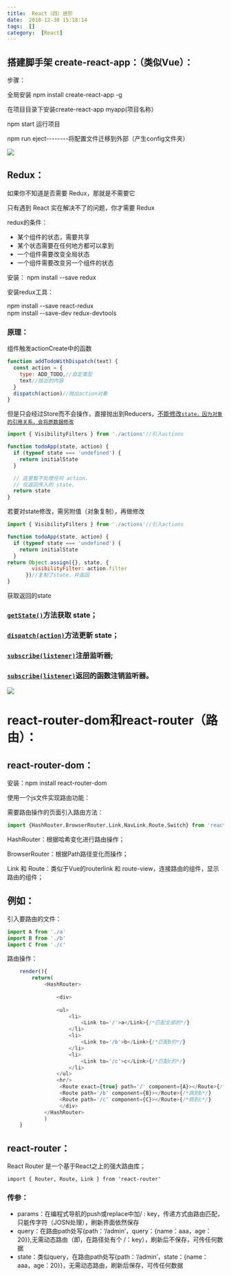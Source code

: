 ```yaml
---
title:  React（四）进阶 
date:  2018-12-30 15:18:14 
tags:  [] 
category:  [React] 
---
```

## 搭建脚手架 create-react-app：（类似Vue）：

步骤：

全局安装 npm install create-react-app -g

在项目目录下安装create-react-app myapp(项目名称）

npm start 运行项目

npm run eject--------将配置文件迁移到外部（产生config文件夹）

![](https://img-blog.csdnimg.cn/201812301515375.jpg?x-oss-processimage/watermark,type_ZmFuZ3poZW5naGVpdGk,shadow_10,text_aHR0cHM6Ly9ibG9nLmNzZG4ubmV0L3RpbWVfX19fXw,size_16,color_FFFFFF,t_70)

## Redux：

如果你不知道是否需要 Redux，那就是不需要它

只有遇到 React 实在解决不了的问题，你才需要 Redux

redux的条件：

* 某个组件的状态，需要共享
* 某个状态需要在任何地方都可以拿到
* 一个组件需要改变全局状态
* 一个组件需要改变另一个组件的状态

安装： npm install --save redux

安装redux工具：

npm install --save react-redux  
npm install --save-dev redux-devtools

### 原理：

组件触发actionCreate中的函数

```javascript
function addTodoWithDispatch(text) {
  const action = {
    type: ADD_TODO,//自定类型
    text//抛出的内容
  }
  dispatch(action)//抛出action对象
}
```

但是只会经过Store而不会操作，直接抛出到Reducers，<u>不能修改`state，因为对象的引用关系，会将原数据修改`</u>

```javascript
import { VisibilityFilters } from './actions'//引入actions

function todoApp(state, action) {
  if (typeof state === 'undefined') {
    return initialState
  }

  // 这里暂不处理任何 action，
  // 仅返回传入的 state。
  return state
}
```

若要对state修改，需另附值（对象复制），再做修改

```javascript
import { VisibilityFilters } from './actions'//引入actions

function todoApp(state, action) {
  if (typeof state === 'undefined') {
    return initialState
  }
return Object.assign({}, state, {
        visibilityFilter: action.filter
      })//复制了state，并返回
}
```

获取返回的state

### [`getState()`](https://www.redux.org.cn/docs/api/Store.html#getState)方法获取 state；

### [`dispatch(action)`](https://www.redux.org.cn/docs/api/Store.html#dispatch)方法更新 state；

### [`subscribe(listener)`](https://www.redux.org.cn/docs/api/Store.html#subscribe)注册监听器;

### [`subscribe(listener)`](https://www.redux.org.cn/docs/api/Store.html#subscribe)返回的函数注销监听器。

![](https://img-blog.csdnimg.cn/20181231141248528.jpg?x-oss-processimage/watermark,type_ZmFuZ3poZW5naGVpdGk,shadow_10,text_aHR0cHM6Ly9ibG9nLmNzZG4ubmV0L3RpbWVfX19fXw,size_16,color_FFFFFF,t_70)

# react-router-dom和react-router（路由）：

## react-router-dom：

安装：npm install react-router-dom

使用一个js文件实现路由功能：

需要路由操作的页面引入路由方法：

```javascript
import {HashRouter,BrowserRouter,Link,NavLink,Route,Switch} from 'react-router-dom'
```

HashRouter：根据哈希变化进行路由操作；

BrowserRouter：根据Path路径变化而操作；

Link 和 Route：类似于Vue的routerlink 和 route-view，连接路由的组件，显示路由的组件；

## 例如：

引入要路由的文件：

```javascript
import A from './a'
import B from './b'
import C from './c'
```

路由操作：

```javascript
    render(){
        return(
            <HashRouter>
                
                <div>
               
                <ul>
                    <li>
                        <Link to='/'>a</Link>{/*匹配全部的*/}
                    </li>
                    <li>
                        <Link to='/b'>b</Link>{/*匹配b的*/}
                    </li>
                    <li>
                        <Link to='/c'>c</Link>{/*匹配c的*/}
                    </li>
                </ul>
                <hr/>
                 <Route exact={true} path='/' component={A}></Route>{/*跳到a*/}
                 <Route path='/b' component={B}></Route>{/*跳到b*/}
                 <Route path='/c' component={C}></Route>{/*跳到c*/}
                 </div>
            </HashRouter>
            )
    }
```

## react-router：

React Router 是一个基于React之上的强大路由库；

```
import { Router, Route, Link } from 'react-router'
```

### 传参：

* params：在编程式导航的push或replace中加/ : key，传递方式由路由匹配，只能传字符（JOSN处理），刷新界面依然保存
* query：在路由path处写{path：‘/admin’，query：{name：aaa，age：20}},无需动态路由（即，在路径处有个 /：key），刷新后不保存，可传任何数据
* state：类似query，在路由path处写{path：‘/admin’，state：{name：aaa，age：20}}，无需动态路由，刷新后保存，可传任何数据